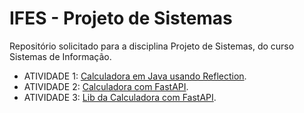 # IFES - Projeto de Sistemas #
Repositório solicitado para a disciplina Projeto de Sistemas, do curso Sistemas de Informação.

- ATIVIDADE 1: [Calculadora em Java usando Reflection](01_AtividadeCalculadoraMVCReflection).
- ATIVIDADE 2: [Calculadora com FastAPI](./02_AtividadeCalculadoraFastAPI).
- ATIVIDADE 3: [Lib da Calculadora com FastAPI](./03_AtividadeCalculadoraFastAPI_lib).
